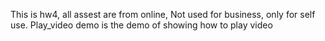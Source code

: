 This is hw4, all assest are from online, Not used for business, only for self use. Play_video demo is the demo of showing how to play video
